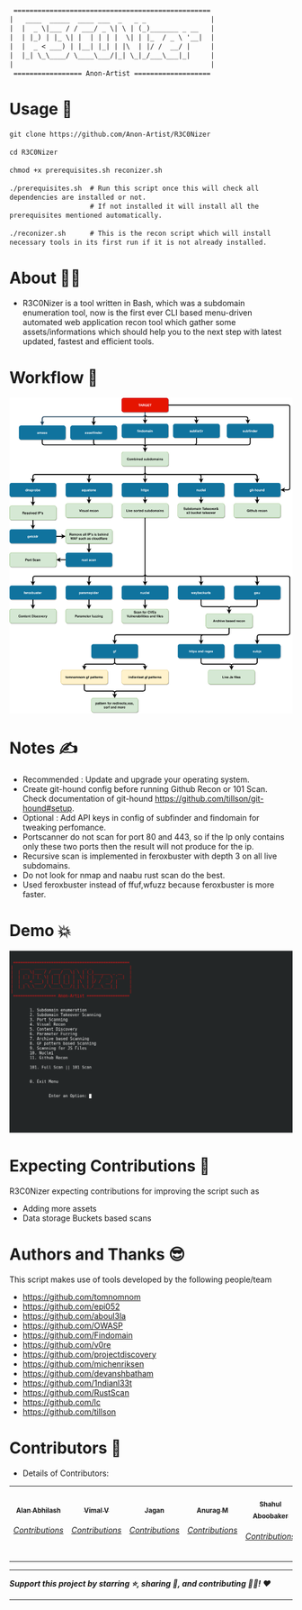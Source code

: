 ```
 =================================================
|   ____  _____  ____ ___  _   _ _                |
|  |  _ \|___ / / ___/ _ \| \ | (_)_______ _ __   |
|  | |_) | |_ \| |  | | | |  \| | |_  / _ \ '__|  |
|  |  _ < ___) | |__| |_| | |\  | |/ /  __/ |     |
|  |_| \_\____/ \____\___/|_| \_|_/___\___|_|     |
|                                                 |
 ================= Anon-Artist ===================    
```

# Usage :clinking_glasses:
```
git clone https://github.com/Anon-Artist/R3C0Nizer

cd R3C0Nizer

chmod +x prerequisites.sh reconizer.sh

./prerequisites.sh  # Run this script once this will check all dependencies are installed or not.
                    # If not installed it will install all the prerequisites mentioned automatically.
                            
./reconizer.sh      # This is the recon script which will install necessary tools in its first run if it is not already installed.
```

# About :superhero_man:
* R3C0Nizer is a tool written in Bash, which was a subdomain enumeration tool, now is the first ever CLI based menu-driven automated web application recon tool  which gather some assets/informations which should help you to the next step with latest updated, fastest and efficient tools.

# Workflow :muscle:
![workflow](workflow.svg)

# Notes :writing_hand:

* Recommended : Update and upgrade your operating system.
* Create git-hound config before running Github Recon or 101 Scan. Check documentation of git-hound https://github.com/tillson/git-hound#setup.
* Optional : Add API keys in config of subfinder and findomain for tweaking perfomance.
* Portscanner do not scan for port 80 and 443, so if the Ip only contains only these two ports then the result will not produce for the ip.
* Recursive scan is implemented in feroxbuster with depth 3 on all live subdomains.
* Do not look for nmap and naabu rust scan do the best.
* Used feroxbuster instead of ffuf,wfuzz because feroxbuster is more faster.

# Demo :boom:
![Demo](screen.png)

# Expecting Contributions :monocle_face:

R3C0Nizer expecting contributions for improving the script such as 

 - Adding more assets
 - Data storage Buckets based scans
      
# Authors and Thanks :sunglasses:

This script makes use of tools developed by the following people/team
- https://github.com/tomnomnom
- https://github.com/epi052
- https://github.com/aboul3la
- https://github.com/OWASP
- https://github.com/Findomain
- https://github.com/v0re
- https://github.com/projectdiscovery
- https://github.com/michenriksen
- https://github.com/devanshbatham
- https://github.com/1ndianl33t
- https://github.com/RustScan
- https://github.com/lc
- https://github.com/tillson

# Contributors :star_struck:
 
* Details of Contributors:

<table>
  <tr>
    <td align="center"><a href="https://github.com/blackmarketer"><img src="https://avatars.githubusercontent.com/blackmarketer?s=100" width="100px;" alt=""/><br /><sub><b>Alan Abhilash</b></sub></a><br /><h6><a href="https://github.com/Anon-Artist/R3C0Nizer/pull/1">Contributions</h6></a></td>
   <td align="center"><a href="https://github.com/E-R-R-O-R-404"><img src="https://avatars.githubusercontent.com/E-R-R-O-R-404?s=100" width="100px;" alt=""/><br /><sub><b>Vimal V</b></sub></a><br /><h6><a href="https://github.com/Anon-Artist/R3C0Nizer/pull/2">Contributions</h6></a></td>
   <td align="center"><a href="https://github.com/Conscript-Security"><img src="https://avatars.githubusercontent.com/Conscript-Security?s=100" width="100px;" alt=""/><br /><sub><b>Jagan</b></sub></a><br /><h6><a href="https://github.com/Anon-Artist/R3C0Nizer/pull/4">Contributions</h6></a></td>
   <td align="center"><a href="https://github.com/v1nc1d4"><img src="https://avatars.githubusercontent.com/v1nc1d4?s=100" width="100px;" alt=""/><br /><sub><b>Anurag M</b></sub></a><br /><h6><a href="https://github.com/Anon-Artist/R3C0Nizer/pull/5">Contributions</h6></a></td>
   <td align="center"><a href="https://github.com/Shahul-Aboobaker"><img src="https://avatars.githubusercontent.com/Shahul-Aboobaker?s=100" width="100px;" alt=""/><br /><sub><b>Shahul Aboobaker</b></sub></a><br /><h6><a href="https://github.com/Anon-Artist/R3C0Nizer/pull/11">Contributions</h6></a></td>
</table>

-------

***Support this project by starring ⭐, sharing 📲, and contributing 👩‍💻! :heart:***

-------

